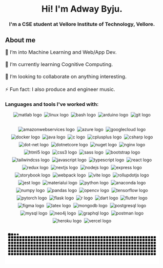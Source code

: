 <h1 align="center">Hi! I'm Adway Byju.</h1>

<h3 align="center">I'm a CSE student at Vellore Institute of Technology, Vellore.</h3>

<h2 align="left">About me</h2>

<p style="font-size: 1.03rem;" align="left">🔭 I’m into Machine Learning and Web/App Dev.<br><br>🌱 I’m currently learning Cognitive Computing.<br><br>👯 I’m looking to collaborate  on anything interesting.<br><br>⚡ Fun fact: I also produce and engineer music.</p>

<h3 align="left">Languages and tools I've worked with:</h3>

<div align="center" style="display: flex; flex-wrap: wrap; justify-content: center; gap: 8px;">
  <a style="text-decoration: none;" href="https://www.mathworks.com/products/matlab.html" target="_blank"><img src="https://cdn.jsdelivr.net/gh/devicons/devicon/icons/matlab/matlab-original.svg" height="40" alt="matlab logo"  /></a>
  <a style="text-decoration: none;" href="https://www.linux.org/" target="_blank"><img src="https://skillicons.dev/icons?i=linux" height="40" alt="linux logo"  /></a>
  <img src="https://skillicons.dev/icons?i=bash" height="40" alt="bash logo"  />
  <a style="text-decoration: none;" href="https://www.arduino.cc/" target="_blank"><img src="https://cdn.simpleicons.org/arduino/00979D" height="40" alt="arduino logo"  /></a>
  <a style="text-decoration: none;" href="https://git-scm.com/" target="_blank"><img src="https://skillicons.dev/icons?i=git" height="40" alt="git logo"  /></a>
  <a style="text-decoration: none;" href="https://aws.amazon.com/" target="_blank"><img src="https://skillicons.dev/icons?i=aws" height="40" alt="amazonwebservices logo"  /></a>
  <a style="text-decoration: none;" href="https://azure.microsoft.com/" target="_blank"><img src="https://cdn.jsdelivr.net/gh/devicons/devicon/icons/azure/azure-original.svg" height="40" alt="azure logo"  /></a>
  <a style="text-decoration: none;" href="https://cloud.google.com/" target="_blank"><img src="https://cdn.jsdelivr.net/gh/devicons/devicon/icons/googlecloud/googlecloud-original.svg" height="40" alt="googlecloud logo"  /></a>
  <a style="text-decoration: none;" href="https://www.docker.com/" target="_blank"><img src="https://skillicons.dev/icons?i=docker" height="40" alt="docker logo"  /></a>
  <a style="text-decoration: none;" href="https://www.java.com/" target="_blank"><img src="https://cdn.jsdelivr.net/gh/devicons/devicon/icons/java/java-original.svg" height="40" alt="java logo"  /></a>
  <a style="text-decoration: none;" href="https://learn.microsoft.com/en-us/cpp/c-language/?view=msvc-170" target="_blank"><img src="https://skillicons.dev/icons?i=c" height="40" alt="c logo"  /></a>
  <a style="text-decoration: none;" href="https://isocpp.org/" target="_blank"><img src="https://skillicons.dev/icons?i=cpp" height="40" alt="cplusplus logo"  /></a>
  <a style="text-decoration: none;" href="https://docs.microsoft.com/en-us/dotnet/csharp/" target="_blank"><img src="https://skillicons.dev/icons?i=cs" height="40" alt="csharp logo"  /></a>
  <a style="text-decoration: none;" href="https://docs.microsoft.com/en-us/dotnet/" target="_blank"><img src="https://skillicons.dev/icons?i=dotnet" height="40" alt="dot-net logo"  /></a>
  <a style="text-decoration: none;" href="https://dotnet.microsoft.com/en-us/apps/aspnet" target="_blank"><img src="https://cdn.jsdelivr.net/gh/devicons/devicon/icons/dotnetcore/dotnetcore-original.svg" height="40" alt="dotnetcore logo"  /></a>
  <a style="text-decoration: none;" href="https://www.nuget.org/" target="_blank"><img src="https://cdn.jsdelivr.net/gh/devicons/devicon/icons/nuget/nuget-original.svg" height="40" alt="nuget logo"  /></a>
  <a style="text-decoration: none;" href="https://www.nginx.com/" target="_blank"><img src="https://cdn.simpleicons.org/nginx/009639" height="40" alt="nginx logo"  /></a>
  <a style="text-decoration: none;" href="https://developer.mozilla.org/en-US/docs/Web/HTML" target="_blank"><img src="https://skillicons.dev/icons?i=html" height="40" alt="html5 logo"  /></a>
  <a style="text-decoration: none;" href="https://developer.mozilla.org/en-US/docs/Web/CSS" target="_blank"><img src="https://skillicons.dev/icons?i=css" height="40" alt="css3 logo"  /></a>
  <a style="text-decoration: none;" href="https://sass-lang.com/" target="_blank"><img src="https://skillicons.dev/icons?i=sass" height="40" alt="sass logo"  /></a>
  <a style="text-decoration: none;" href="https://getbootstrap.com/" target="_blank"><img src="https://cdn.jsdelivr.net/gh/devicons/devicon/icons/bootstrap/bootstrap-original.svg" height="40" alt="bootstrap logo"  /></a>
  <a style="text-decoration: none;" href="https://tailwindcss.com/" target="_blank"><img src="https://cdn.simpleicons.org/tailwindcss/06B6D4" height="40" alt="tailwindcss logo"  /></a>
  <a style="text-decoration: none;" href="https://www.javascript.com/" target="_blank"><img src="https://skillicons.dev/icons?i=js" height="40" alt="javascript logo"  /></a>
  <a style="text-decoration: none;" href="https://www.typescriptlang.org/" target="_blank"><img src="https://skillicons.dev/icons?i=ts" height="40" alt="typescript logo"  /></a>
  <a style="text-decoration: none;" href="https://react.dev/" target="_blank"><img src="https://cdn.jsdelivr.net/gh/devicons/devicon/icons/react/react-original.svg" height="40" alt="react logo"  /></a>
  <a style="text-decoration: none;" href="https://redux.js.org/" target="_blank"><img src="https://cdn.jsdelivr.net/gh/devicons/devicon/icons/redux/redux-original.svg" height="40" alt="redux logo"  /></a>
  <a style="text-decoration: none;" href="https://nextjs.org/" target="_blank"><img src="https://skillicons.dev/icons?i=nextjs" height="40" alt="nextjs logo"  /></a>
  <a style="text-decoration: none;" href="https://nodejs.org/en/" target="_blank"><img src="https://cdn.simpleicons.org/nodedotjs/339933" height="40" alt="nodejs logo"  /></a>
  <a style="text-decoration: none;" href="https://expressjs.com/" target="_blank"><img src="https://skillicons.dev/icons?i=express" height="40" alt="express logo"  /></a>
  <a style="text-decoration: none;" href="https://storybook.js.org/" target="_blank"><img src="https://cdn.jsdelivr.net/gh/devicons/devicon/icons/storybook/storybook-original.svg" height="40" alt="storybook logo"  /></a>
  <a style="text-decoration: none;" href="https://webpack.js.org/" target="_blank"><img src="https://cdn.jsdelivr.net/gh/devicons/devicon/icons/webpack/webpack-original.svg" height="40" alt="webpack logo"  /></a>
  <a style="text-decoration: none;" href="https://vitejs.dev/" target="_blank"><img src="https://skillicons.dev/icons?i=vite" height="40" alt="vite logo"  /></a>
  <a style="text-decoration: none;" href="https://rollupjs.org/" target="_blank"><img src="https://skillicons.dev/icons?i=rollupjs" height="40" alt="rollupdotjs logo"  /></a>
  <a style="text-decoration: none;" href="https://jestjs.io/" target="_blank"><img src="https://skillicons.dev/icons?i=jest" height="40" alt="jest logo"  /></a>
  <a style="text-decoration: none;" href="https://mui.com/" target="_blank"><img src="https://cdn.jsdelivr.net/gh/devicons/devicon/icons/materialui/materialui-original.svg" height="40" alt="materialui logo"  /></a>
  <a style="text-decoration: none;" href="https://www.python.org/" target="_blank"><img src="https://skillicons.dev/icons?i=py" height="40" alt="python logo"  /></a>
  <a style="text-decoration: none;" href="https://www.anaconda.com/about-us" target="_blank"><img src="https://cdn.simpleicons.org/anaconda/44A833" height="40" alt="anaconda logo"  /></a>
  <a style="text-decoration: none;" href="https://www.numpy.org/" target="_blank"><img src="https://cdn.jsdelivr.net/gh/devicons/devicon/icons/numpy/numpy-original.svg" height="40" alt="numpy logo"  /></a>
  <a style="text-decoration: none;" href="https://pandas.pydata.org/" target="_blank"><img src="https://cdn.jsdelivr.net/gh/devicons/devicon/icons/pandas/pandas-original.svg" height="40" alt="pandas logo"  /></a>
  <a style="text-decoration: none;" href="https://opencv.org/" target="_blank"><img src="https://cdn.jsdelivr.net/gh/devicons/devicon/icons/opencv/opencv-original.svg" height="40" alt="opencv logo"  /></a>
  <a style="text-decoration: none;" href="https://www.tensorflow.org/" target="_blank"><img src="https://cdn.jsdelivr.net/gh/devicons/devicon/icons/tensorflow/tensorflow-original.svg" height="40" alt="tensorflow logo"  /></a>
  <a style="text-decoration: none;" href="https://pytorch.org/" target="_blank"><img src="https://cdn.jsdelivr.net/gh/devicons/devicon/icons/pytorch/pytorch-original.svg" height="40" alt="pytorch logo"  /></a>
  <a style="text-decoration: none;" href="https://flask.palletsprojects.com/" target="_blank"><img src="https://skillicons.dev/icons?i=flask" height="40" alt="flask logo"  /></a>
  <a style="text-decoration: none;" href="https://www.r-project.org/" target="_blank"><img src="https://cdn.jsdelivr.net/gh/devicons/devicon/icons/r/r-original.svg" height="40" alt="r logo"  /></a>
  <a style="text-decoration: none;" href="https://dart.dev/" target="_blank"><img src="https://cdn.jsdelivr.net/gh/devicons/devicon/icons/dart/dart-original.svg" height="40" alt="dart logo"  /></a>
  <a style="text-decoration: none;" href="https://flutter.dev/" target="_blank"><img src="https://cdn.jsdelivr.net/gh/devicons/devicon/icons/flutter/flutter-original.svg" height="40" alt="flutter logo"  /></a>
  <a style="text-decoration: none;" href="https://www.figma.com/" target="_blank"><img src="https://cdn.jsdelivr.net/gh/devicons/devicon/icons/figma/figma-original.svg" height="40" alt="figma logo"  /></a>
  <a style="text-decoration: none;" href="https://www.latex-project.org/" target="_blank"><img src="https://skillicons.dev/icons?i=latex" height="40" alt="latex logo"  /></a>
  <a style="text-decoration: none;" href="https://www.mongodb.com/" target="_blank"><img src="https://skillicons.dev/icons?i=mongodb" height="40" alt="mongodb logo"  /></a>
  <a style="text-decoration: none;" href="https://www.postgresql.org/" target="_blank"><img src="https://skillicons.dev/icons?i=postgres" height="40" alt="postgresql logo"  /></a>
  <a style="text-decoration: none;" href="https://www.mysql.com/" target="_blank"><img src="https://skillicons.dev/icons?i=mysql" height="40" alt="mysql logo"  /></a>
  <a style="text-decoration: none;" href="https://neo4j.com/" target="_blank"><img src="https://cdn.simpleicons.org/neo4j/4581C3" height="40" alt="neo4j logo"  /></a>
  <a style="text-decoration: none;" href="https://graphql.org/" target="_blank"><img src="https://cdn.jsdelivr.net/gh/devicons/devicon/icons/graphql/graphql-plain-wordmark.svg" height="40" alt="graphql logo"  /></a>
  <a style="text-decoration: none;" href="https://www.postman.com/" target="_blank"><img src="https://skillicons.dev/icons?i=postman" height="40" alt="postman logo"  /></a>
  <a style="text-decoration: none;" href="https://www.heroku.com/" target="_blank"><img src="https://skillicons.dev/icons?i=heroku" height="40" alt="heroku logo"  /></a>
  <a style="text-decoration: none;" href="https://vercel.com/" target="_blank"><img src="https://skillicons.dev/icons?i=vercel" height="40" alt="vercel logo"  /></a>
</div>

###

<img src="https://raw.githubusercontent.com/AdwayB/AdwayB/output/snake.svg" alt="Snake animation" />

###
